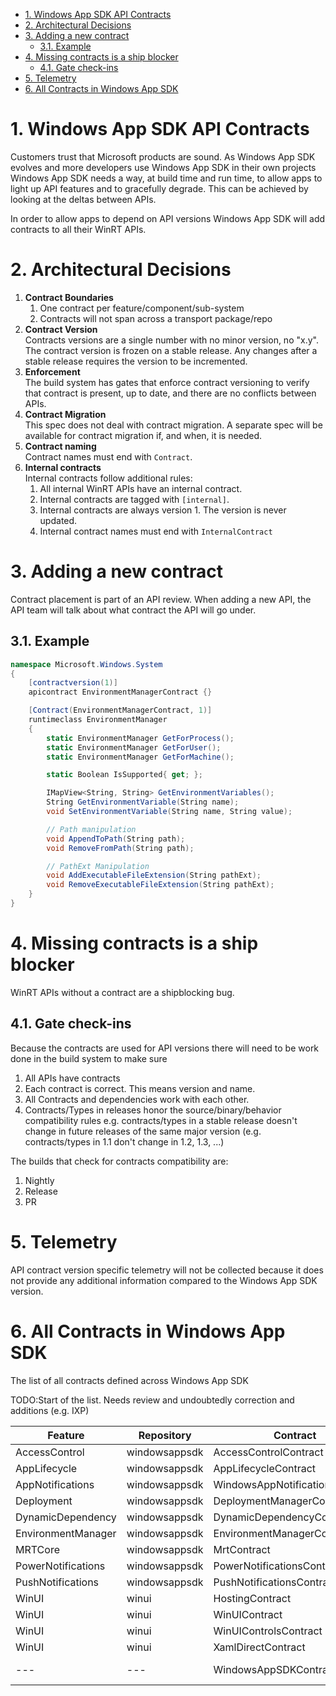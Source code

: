 - [1. Windows App SDK API Contracts](#1-windows-app-sdk-api-contracts)
- [2. Architectural Decisions](#2-architectural-decisions)
- [3. Adding a new contract](#3-adding-a-new-contract)
  - [3.1. Example](#31-example)
- [4. Missing contracts is a ship blocker](#4-missing-contracts-is-a-ship-blocker)
  - [4.1. Gate check-ins](#41-gate-check-ins)
- [5. Telemetry](#5-telemetry)
- [6. All Contracts in Windows App SDK](#6-all-contracts-in-windows-app-sdk)

# 1. Windows App SDK API Contracts

Customers trust that Microsoft products are sound. As Windows App SDK evolves and more developers
use Windows App SDK in their own projects Windows App SDK needs a way, at build time and run time,
to allow apps to light up API features and to gracefully degrade. This can be achieved by looking
at the deltas between APIs.

In order to allow apps to depend on API versions Windows App SDK will add contracts to all their
WinRT APIs.

# 2. Architectural Decisions
1. **Contract Boundaries**<BR>
   1. One contract per feature/component/sub-system
   2. Contracts will not span across a transport package/repo
2. **Contract Version**<BR>
Contracts versions are a single number with no minor version, no "x.y". The contract version is
frozen on a stable release. Any changes after a stable release requires the version to be incremented.
3. **Enforcement**<BR>
The build system has gates that enforce contract versioning to verify that contract is present,
 up to date, and there are no conflicts between APIs.
4. **Contract Migration**<BR>
This spec does not deal with contract migration. A separate spec will be available for contract
migration if, and when, it is needed.
5. **Contract naming**<BR>
Contract names must end with `Contract`.
6. **Internal contracts**<BR>
Internal contracts follow additional rules:
    1. All internal WinRT APIs have an internal contract.
    2. Internal contracts are tagged with `[internal]`.
    3. Internal contracts are always version 1. The version is never updated.
    4. Internal contract names must end with `InternalContract`

# 3. Adding a new contract
Contract placement is part of an API review. When adding a new API, the API team will
talk about what contract the API will go under.

## 3.1. Example

```c# (really midl3)
namespace Microsoft.Windows.System
{
    [contractversion(1)]
    apicontract EnvironmentManagerContract {}

    [Contract(EnvironmentManagerContract, 1)]
    runtimeclass EnvironmentManager
    {
        static EnvironmentManager GetForProcess();
        static EnvironmentManager GetForUser();
        static EnvironmentManager GetForMachine();

        static Boolean IsSupported{ get; };

        IMapView<String, String> GetEnvironmentVariables();
        String GetEnvironmentVariable(String name);
        void SetEnvironmentVariable(String name, String value);

        // Path manipulation
        void AppendToPath(String path);
        void RemoveFromPath(String path);

        // PathExt Manipulation
        void AddExecutableFileExtension(String pathExt);
        void RemoveExecutableFileExtension(String pathExt);
    }
}
```

# 4. Missing contracts is a ship blocker
WinRT APIs without a contract are a shipblocking bug.

## 4.1. Gate check-ins
Because the contracts are used for API versions there will need to be work done in the build system
to make sure
1. All APIs have contracts
2. Each contract is correct. This means version and name.
3. All Contracts and dependencies work with each other.
4. Contracts/Types in releases honor the source/binary/behavior compatibility rules e.g.
contracts/types in a stable release doesn't change in future releases of the same major version
(e.g. contracts/types in 1.1 don't change in 1.2, 1.3, ...)

The builds that check for contracts compatibility are:
1. Nightly
2. Release
3. PR

# 5. Telemetry
API contract version specific telemetry will not be collected because it does not provide any
additional information compared to the Windows App SDK version.

# 6. All Contracts in Windows App SDK
The list of all contracts defined across Windows App SDK

TODO:Start of the list. Needs review and undoubtedly correction and additions (e.g. IXP)

| Feature            | Repository    | Contract                        | NamespaceMicrosoft.Windows.System.Power              | Comment  |
|--------------------|---------------|---------------------------------|------------------------------------------------------|----------|
| AccessControl      | windowsappsdk | AccessControlContract           | Microsoft.Windows.Security.AccessControl             |          |
| AppLifecycle       | windowsappsdk | AppLifecycleContract            | Microsoft.Windows.AppLifecycle                       |          |
| AppNotifications   | windowsappsdk | WindowsAppNotificationsContract | Microsoft.Windows.AppNotifications                   |          |
| Deployment         | windowsappsdk | DeploymentManagerContract       | Microsoft.Windows.ApplicationModel.WindowsAppRuntime |          |
| DynamicDependency  | windowsappsdk | DynamicDependencyContract       | Microsoft.Windows.ApplicationModel.DynamicDependency |          |
| EnvironmentManager | windowsappsdk | EnvironmentManagerContracct     | Microsoft.Windows.System                             |          |
| MRTCore            | windowsappsdk | MrtContract                     | Microsoft.Windows.ApplicationModel.Resources         |          |
| PowerNotifications | windowsappsdk | PowerNotificationsContract      | Microsoft.Windows.System.Power                       |          |
| PushNotifications  | windowsappsdk | PushNotificationsContract       | Microsoft.Windows.PushNotifications                  |          |
| WinUI              | winui         | HostingContract                 | Microsoft.UI.Xaml.Hosting                            |          |
| WinUI              | winui         | WinUIContract                   | Microsoft.UI.Xaml                                    |          |
| WinUI              | winui         | WinUIControlsContract           | Microsoft.UI.Xaml.Controls                           |          |
| WinUI              | winui         | XamlDirectContract              | Microsoft.UI.Xaml.Core.Direct                        |          |
| ---                | ---           | WindowsAppSDKContract           | Microsoft.Foundation                                 |Do not use|
